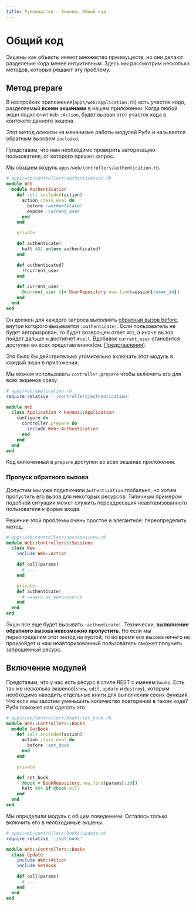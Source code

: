 ```yaml
---
title: Руководство - Экшены: Общий код
---
```


# Общий код

Экшены как объекты имеют множество преимуществ, но они делают разделение кода менее интуитивным.
Здесь мы рассмотрим несколько методов, которые решают эту проблему.

## Метод prepare

В настройках приложения(`apps/web/application.rb`) есть участок кода, разделяемый **всеми экшенами** в нашем приложении. Когда любой экшн подключит `Web::Action`, будет вызван этот участок кода в контексте данного экшена.

Этот метод основан на механизме работы модулей Руби и называется обратным вызовом `included`.

Представим, что нам необходимо проверить авторизацию пользователя, от которого пришел запрос.

Мы создаем модуль `apps/web/controllers/authentication.rb`.

```ruby
# apps/web/controllers/authentication.rb
module Web
  module Authentication
    def self.included(action)
      action.class_eval do
        before :authenticate!
        expose :current_user
      end
    end

    private

    def authenticate!
      halt 401 unless authenticated?
    end

    def authenticated?
      !!current_user
    end

    def current_user
      @current_user ||= UserRepository.new.find(session[:user_id])
    end
  end
end
```

Он должен для каждого запроса выполнять [обратный вызов before](/guides/actions/control-flow), внутри которого вызывается `:authenticate!`.
Если пользователь не будет авторизрован, то будет возвращен ответ `401`, а иначе вызов пойдет дальше и достигнет `#call`.
Вдобавок `current_user` становится доступен во всех представлениях(см. [Представления](/guides/actions/exposures)).

Это было бы действительно утомительно включать этот модуль в каждый экшн в приложении.

Мы можем использовать `controller.prepare` чтобы включить его для всех экшенов сразу.

```ruby
# apps/web/application.rb
require_relative './controllers/authentication'

module Web
  class Application < Hanami::Application
    configure do
      controller.prepare do
        include Web::Authentication
      end
    end
  end
end
```

<p class="warning">
Код включенный в <code>prepare</code> доступен во всех экшенах приложения.
</p>

### Пропуск обратного вызова

Допустим мы уже подключили `Authentication` глобально, но хотим пропустить его вызов для некоторых ресурсов.
Типичным примером подобной ситуации может служить переадресация неавторизованного пользователя к форме входа.

Решение этой проблемы очень простое и элегантное: переопределить метод.

```ruby
# apps/web/controllers/sessions/new.rb
module Web::Controllers::Sessions
  class New
    include Web::Action

    def call(params)
      # ...
    end

    private
    def authenticate!
      # ничего не выполняется
    end
  end
end
```

Экшн все еще будет вызывать `:authenticate!`. Технически, **выполнение обратного вызова невозможно пропустить**.
Но если мы переопределим этот метод на пустой, то во время его вызова ничего не произойдет и наш неавторизованный пользователь сможет получить запрошенный ресурс.

## Включение модулей

Представим, что у нас есть ресурс в стиле REST с именем `books`.
Есть так же несколько экшенов(`show`, `edit`, `update` и `destroy`), которым необходимо находить отдельные книги для выполнения своих функций.
Что если мы захотим уменьшить количество повторений в таком коде?
Руби поможет нам сделать это.

```ruby
# apps/web/controllers/books/set_book.rb
module Web::Controllers::Books
  module SetBook
    def self.included(action)
      action.class_eval do
        before :set_book
      end
    end

    private

    def set_book
      @book = BookRepository.new.find(params[:id])
      halt 404 if @book.nil?
    end
  end
end
```

Мы определили модуль с общим поведением. Осталось только включить его в необходимые экшены.

```ruby
# apps/web/controllers/books/update.rb
require_relative './set_book'

module Web::Controllers::Books
  class Update
    include Web::Action
    include SetBook

    def call(params)
      # ...
    end
  end
end
```
